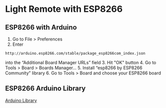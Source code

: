 # Light Remote with ESP8266

## ESP8266 with Arduino
1.  Go to File > Preferences
2. Enter 
```
http://arduino.esp8266.com/stable/package_esp8266com_index.json
```
into the “Additional Board Manager URLs” field
3. Hit "OK" button
4. Go to Tools > Board > Boards Manager...
5. Install “esp8266 by ESP8266 Community” library
6. Go to Tools > Board and choose your ESP8266 board

## ESP8266 Arduino Library
[Arduino Library](https://github.com/esp8266/Arduino)
